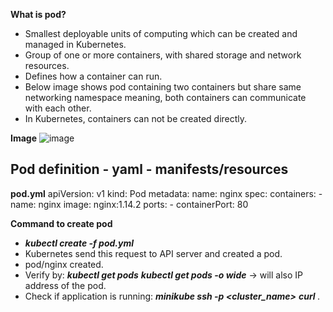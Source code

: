 **What is pod?**
- Smallest deployable units of computing which can be created and managed in Kubernetes.
- Group of one or more containers, with shared storage and network resources.
- Defines how a container can run.
- Below image shows pod containing two containers but share same networking namespace meaning, both containers can communicate 
  with each other.
- In Kubernetes, containers can not be created directly.

**Image**
![image](https://github.com/prachikapoor3009/kubernetes/assets/66333390/b39f9539-5f7a-4fbb-baa8-1f17c4bc5a7d)

**Pod definition - yaml - manifests/resources**
-----------------------------------------------
**pod.yml**
apiVersion: v1
kind: Pod
metadata: 
    name: nginx
spec:
    containers:
    - name: nginx
      image: nginx:1.14.2
      ports:
      - containerPort: 80

**Command to create pod**
 - ***kubectl create -f pod.yml***
 - Kubernetes send this request to API server and created a pod.
 - pod/nginx created.
 - Verify by:
   ***kubectl get pods***
   ***kubectl get pods -o wide*** -> will also IP address of the pod.
 - Check if application is running:
   ***minikube ssh -p <cluster_name>***
   ***curl <IP of pod>***
.

